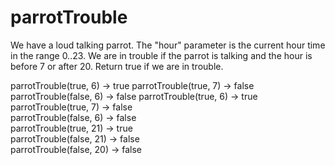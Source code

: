 # parrotTrouble

We have a loud talking parrot. The "hour" parameter is the current hour time in the range 0..23. We are in trouble if the parrot is talking and the hour is before 7 or after 20. Return true if we are in trouble.


parrotTrouble(true, 6) → true
parrotTrouble(true, 7) → false
parrotTrouble(false, 6) → false
parrotTrouble(true, 6) → true		
parrotTrouble(true, 7) → false	
parrotTrouble(false, 6) → false		
parrotTrouble(true, 21) → true		
parrotTrouble(false, 21) → false	
parrotTrouble(false, 20) → false
